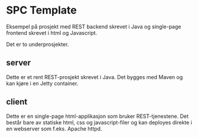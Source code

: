 # SPC Template

Eksempel på prosjekt med REST backend skrevet i Java og single-page frontend skrevet i html og Javascript.

Det er to underprosjekter. 

## server
Dette er et rent REST-prosjekt skrevet i Java. Det bygges med Maven og kan kjøre i en Jetty container.


## client
Dette er en single-page html-applikasjon som bruker REST-tjenestene. Det består bare av statiske html, css og javascript-filer og kan deployes direkte i en webserver som f.eks. Apache httpd.




